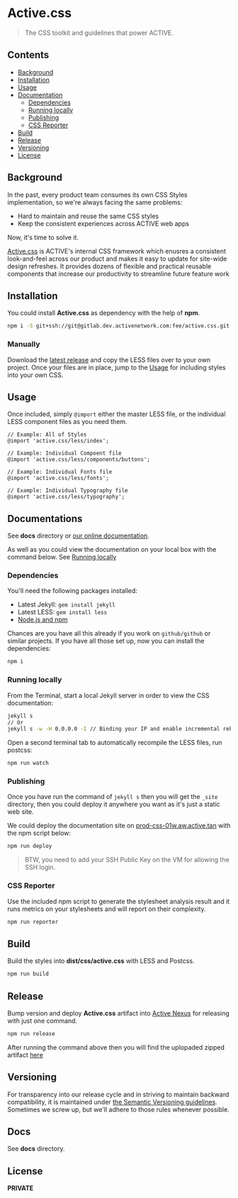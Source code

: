 # Active.css

>The CSS toolkit and guidelines that power ACTIVE.

## Contents

- [Background](#background)
- [Installation](#installation)
- [Usage](#usage)
- [Documentation](#documentation)
  - [Dependencies](#dependencies)
  - [Running locally](#running-locally)
  - [Publishing](#publishing)
  - [CSS Reporter](#css-reporter)
- [Build](#build)
- [Release](#release)
- [Versioning](#versioning)
- [License](#license)


## Background

In the past, every product team consumes its own CSS Styles implementation, so we're always facing the same problems:

- Hard to maintain and reuse the same CSS styles
- Keep the consistent experiences across ACTIVE web apps

Now, it's time to solve it.

[Active.css](http://css) is ACTIVE's internal CSS framework which enusres a consistent look-and-feel across our product and makes it easy to update for site-wide design refreshes. It provides dozens of flexible and practical reusable components that increase our productivity to streamline future feature work


## Installation

You could install **Active.css** as dependency with the help of **npm**.

```bash
npm i -S git+ssh://git@gitlab.dev.activenetwork.com:fee/active.css.git
```

### Manually

Download the [latest release](https://gitlab.dev.activenetwork.com/fee/active.css/repository/archive.zip?ref=latest) and copy the LESS files over to your own project. Once your files are in place, jump to the [Usage](#usage) for including styles into your own CSS.

## Usage

Once included, simply `@import` either the master LESS file, or the individual LESS component files as you need them.

```less
// Example: All of Styles
@import 'active.css/less/index';

// Example: Individual Compoent file
@import 'active.css/less/components/buttons';

// Example: Individual Fonts file
@import 'active.css/less/fonts';

// Example: Individual Typography file
@import 'active.css/less/typography';
```

## Documentations

See **docs** directory or [our online documentation](http://css).

As well as you could view the documentation on your local box with the command below. See [Running locally](#running-locally)

### Dependencies

You'll need the following packages installed:

- Latest Jekyll: `gem install jekyll`
- Latest LESS: `gem install less`
- [Node.js and npm](http://nodejs.org/download/)

Chances are you have all this already if you work on `github/github` or similar projects. If you have all those set up, now you can install the dependencies:

```bash
npm i
```

### Running locally

From the Terminal, start a local Jekyll server in order to view the CSS documentation:

```bash
jekyll s
// Or
jekyll s -w -H 0.0.0.0 -I // Binding your IP and enable incremental rebuild
```
Open a second terminal tab to automatically recompile the LESS files, run postcss:

```bash
npm run watch
```

### Publishing

Once you have run the command of `jekyll s` then you will get the `_site` directory, then you could deploy it anywhere you want as it's just a static web site.

We could deploy the documentation site on [prod-css-01w.aw.active.tan](http://prod-css-01w.aw.active.tan/) with the npm script below:

```bash
npm run deploy
```

> BTW, you need to add your SSH Public Key on the VM for allowing the SSH login.

### CSS Reporter

Use the included npm script to generate the stylesheet analysis result and it runs metrics on your stylesheets and will report on their complexity.

```bash
npm run reporter
```

## Build

Build the styles into **dist/css/active.css** with LESS and Postcss.

```bash
npm run build
```

## Release

Bump version and deploy **Active.css** artifact into [Active Nexus](http://nexus.dev.activenetwork.com/nexus/content/repositories/libs-releases/com/active/fnd/active.css/) for releasing with just one command.

```bash
npm run release
```

After running the command above then you will find the uplopaded zipped artifact [here](http://nexus.dev.activenetwork.com/nexus/content/repositories/libs-releases/com/active/fnd/active.css/)

## Versioning

For transparency into our release cycle and in striving to maintain backward compatibility, it is maintained under [the Semantic Versioning guidelines](http://semver.org/). Sometimes we screw up, but we'll adhere to those rules whenever possible.

## Docs

See **docs** directory.

## License

**PRIVATE**
